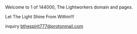  Welcome to 1 of 144000, The Lightworkers domain and pages.

Let The Light Shine From Within!!!

inquiry [bthespirit777@protonmail.com](https://protonmail.com/)
